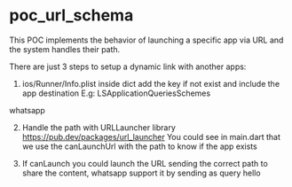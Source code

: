 # poc_url_schema

This POC implements the behavior of launching a specific app via URL and the system handles their path.

There are just 3 steps to setup a dynamic link with another apps:
1. ios/Runner/Info.plist inside dict add the key if not exist and include the app destination
E.g:
<key>LSApplicationQueriesSchemes</key>
<array>
    <string>whatsapp</string>
</array>

2. Handle the path with URLLauncher library https://pub.dev/packages/url_launcher
You could see in main.dart that we use the canLaunchUrl with the path to know if the app exists

3. If canLaunch you could launch the URL sending the correct path to share the content, whatsapp support it by sending as query hello
